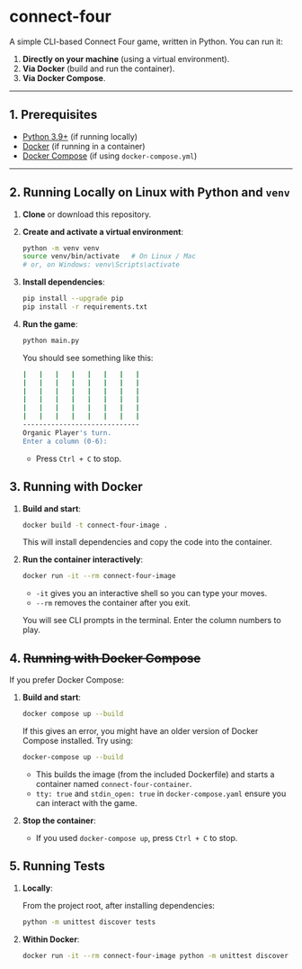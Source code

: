 # connect-four

A simple CLI-based Connect Four game, written in Python. You can run it:
1. **Directly on your machine** (using a virtual environment).
2. **Via Docker** (build and run the container).
3. **Via Docker Compose**.

---

## 1. Prerequisites

- [Python 3.9+](https://www.python.org/downloads/) (if running locally)
- [Docker](https://docs.docker.com/get-docker/) (if running in a container)
- [Docker Compose](https://docs.docker.com/compose/) (if using `docker-compose.yml`)

---

## 2. Running Locally on Linux with Python and `venv`

1. **Clone** or download this repository.

2. **Create and activate a virtual environment**:

   ```bash
   python -m venv venv
   source venv/bin/activate   # On Linux / Mac
   # or, on Windows: venv\Scripts\activate
   ```

3. **Install dependencies**:

    ```bash
    pip install --upgrade pip
    pip install -r requirements.txt
    ```
4. **Run the game**:

    ```bash
    python main.py
    ```

    You should see something like this:
    ```bash
    |   |   |   |   |   |   |   |
    |   |   |   |   |   |   |   |
    |   |   |   |   |   |   |   |
    |   |   |   |   |   |   |   |
    |   |   |   |   |   |   |   |
    |   |   |   |   |   |   |   |
    -----------------------------
    Organic Player's turn.
    Enter a column (0-6): 
    ```

    - Press `Ctrl + C` to stop.

## 3. Running with Docker

1. **Build and start**:

    ```bash
    docker build -t connect-four-image .
    ```

    This will install dependencies and copy the code into the container.

2. **Run the container interactively**:

    ```bash
    docker run -it --rm connect-four-image
    ```

    - `-it` gives you an interactive shell so you can type your moves.
    - `--rm` removes the container after you exit.

    You will see CLI prompts in the terminal. Enter the column numbers to play.

## 4. ~~Running with Docker Compose~~

If you prefer Docker Compose:

1. **Build and start**:

    ```bash
    docker compose up --build
    ```

    If this gives an error, you might have an older version of Docker Compose installed. Try using:
    ```bash
    docker-compose up --build
    ```

    - This builds the image (from the included Dockerfile) and starts a container named `connect-four-container`.
    - `tty: true` and `stdin_open: true` in `docker-compose.yaml` ensure you can interact with the game.

2. **Stop the container**: 

    - If you used `docker-compose up`, press `Ctrl + C` to stop.


## 5. Running Tests

1. **Locally**:

    From the project root, after installing dependencies:
    ```bash
    python -m unittest discover tests
    ```

2. **Within Docker**:

    ```bash
    docker run -it --rm connect-four-image python -m unittest discover tests
    ```